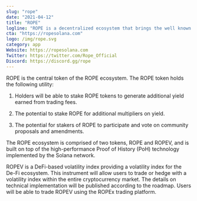 ```yaml
---
slug: "rope"
date: "2021-04-12"
title: "ROPE"
logline: "ROPE is a decentralized ecosystem that brings the well known 'market volatility index' to the crypto market."
cta: "https://ropesolana.com"
logo: /img/rope.svg
category: app
Website: https://ropesolana.com
Twitter: https://twitter.com/Rope_Official
Discord: https://discord.gg/rope
---
```


ROPE is the central token of the ROPE ecosystem. The ROPE token holds the following utility:

1. Holders will be able to stake ROPE tokens to generate additional yield earned from trading fees.

2. The potential to stake ROPE for additional multipliers on yield.

3. The potential for stakers of ROPE to participate and vote on community proposals and amendments.

The ROPE ecosystem is comprised of two tokens, ROPE and ROPEV, and is built on top of the high-performance Proof of History (PoH) technology implemented by the Solana network.

ROPEV is a DeFi-based volatility index providing a volatility index for the De-Fi ecosystem. This instrument will allow users to trade or hedge with a volatility index within the entire cryptocurrency market. The details on technical implementation will be published according to the roadmap. Users will be able to trade ROPEV using the ROPEx trading platform.
